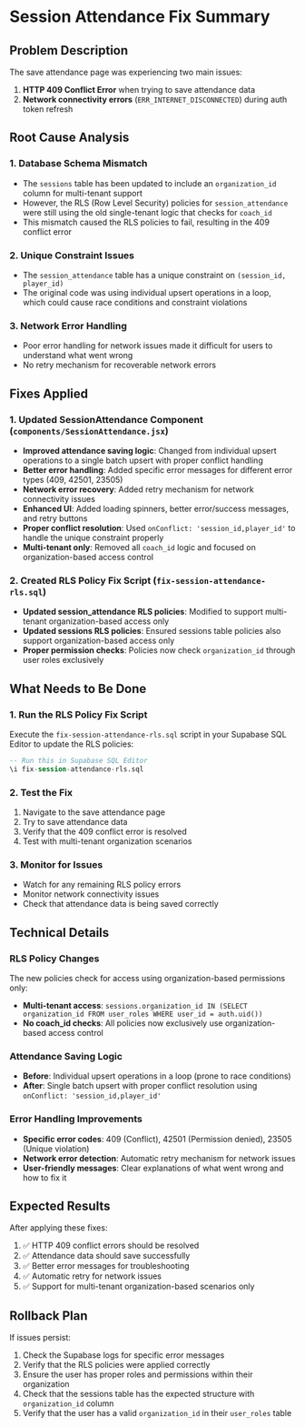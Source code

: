 # Session Attendance Fix Summary

## Problem Description
The save attendance page was experiencing two main issues:

1. **HTTP 409 Conflict Error** when trying to save attendance data
2. **Network connectivity errors** (`ERR_INTERNET_DISCONNECTED`) during auth token refresh

## Root Cause Analysis

### 1. Database Schema Mismatch
- The `sessions` table has been updated to include an `organization_id` column for multi-tenant support
- However, the RLS (Row Level Security) policies for `session_attendance` were still using the old single-tenant logic that checks for `coach_id`
- This mismatch caused the RLS policies to fail, resulting in the 409 conflict error

### 2. Unique Constraint Issues
- The `session_attendance` table has a unique constraint on `(session_id, player_id)`
- The original code was using individual upsert operations in a loop, which could cause race conditions and constraint violations

### 3. Network Error Handling
- Poor error handling for network issues made it difficult for users to understand what went wrong
- No retry mechanism for recoverable network errors

## Fixes Applied

### 1. Updated SessionAttendance Component (`components/SessionAttendance.jsx`)
- **Improved attendance saving logic**: Changed from individual upsert operations to a single batch upsert with proper conflict handling
- **Better error handling**: Added specific error messages for different error types (409, 42501, 23505)
- **Network error recovery**: Added retry mechanism for network connectivity issues
- **Enhanced UI**: Added loading spinners, better error/success messages, and retry buttons
- **Proper conflict resolution**: Used `onConflict: 'session_id,player_id'` to handle the unique constraint properly
- **Multi-tenant only**: Removed all `coach_id` logic and focused on organization-based access control

### 2. Created RLS Policy Fix Script (`fix-session-attendance-rls.sql`)
- **Updated session_attendance RLS policies**: Modified to support multi-tenant organization-based access only
- **Updated sessions RLS policies**: Ensured sessions table policies also support organization-based access only
- **Proper permission checks**: Policies now check `organization_id` through user roles exclusively

## What Needs to Be Done

### 1. Run the RLS Policy Fix Script
Execute the `fix-session-attendance-rls.sql` script in your Supabase SQL Editor to update the RLS policies:

```sql
-- Run this in Supabase SQL Editor
\i fix-session-attendance-rls.sql
```

### 2. Test the Fix
1. Navigate to the save attendance page
2. Try to save attendance data
3. Verify that the 409 conflict error is resolved
4. Test with multi-tenant organization scenarios

### 3. Monitor for Issues
- Watch for any remaining RLS policy errors
- Monitor network connectivity issues
- Check that attendance data is being saved correctly

## Technical Details

### RLS Policy Changes
The new policies check for access using organization-based permissions only:
- **Multi-tenant access**: `sessions.organization_id IN (SELECT organization_id FROM user_roles WHERE user_id = auth.uid())`
- **No coach_id checks**: All policies now exclusively use organization-based access control

### Attendance Saving Logic
- **Before**: Individual upsert operations in a loop (prone to race conditions)
- **After**: Single batch upsert with proper conflict resolution using `onConflict: 'session_id,player_id'`

### Error Handling Improvements
- **Specific error codes**: 409 (Conflict), 42501 (Permission denied), 23505 (Unique violation)
- **Network error detection**: Automatic retry mechanism for network issues
- **User-friendly messages**: Clear explanations of what went wrong and how to fix it

## Expected Results
After applying these fixes:
1. ✅ HTTP 409 conflict errors should be resolved
2. ✅ Attendance data should save successfully
3. ✅ Better error messages for troubleshooting
4. ✅ Automatic retry for network issues
5. ✅ Support for multi-tenant organization-based scenarios only

## Rollback Plan
If issues persist:
1. Check the Supabase logs for specific error messages
2. Verify that the RLS policies were applied correctly
3. Ensure the user has proper roles and permissions within their organization
4. Check that the sessions table has the expected structure with `organization_id` column
5. Verify that the user has a valid `organization_id` in their `user_roles` table
